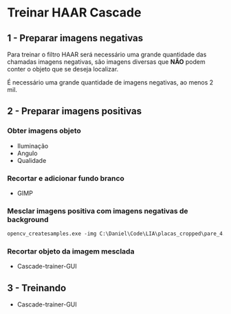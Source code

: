 # Treinar HAAR Cascade
## 1 - Preparar imagens negativas
Para treinar o filtro HAAR será necessário uma grande quantidade das chamadas
imagens negativas, são imagens diversas que **NÃO** podem conter o objeto que
se deseja localizar.

É necessário uma grande quantidade de imagens negativas, ao menos 2 mil.

## 2 - Preparar imagens positivas
### Obter imagens objeto
* Iluminação
* Angulo
* Qualidade

### Recortar e adicionar fundo branco
* GIMP

### Mesclar imagens positiva com imagens negativas de background
```ps
opencv_createsamples.exe -img C:\Daniel\Code\LIA\placas_cropped\pare_4.jpg -bg C:\Daniel\Code\LIA\n\negatives.txt -info C:\Daniel\Code\LIA\samples_4\pare.txt -num 1000 -maxxangle 0.1 -maxyangle 0.1 -maxzangle 0.4 -bgcolor 255 -bgthresh 8 -w 48 -h 48
```

### Recortar objeto da imagem mesclada
* Cascade-trainer-GUI

## 3 - Treinando
* Cascade-trainer-GUI
